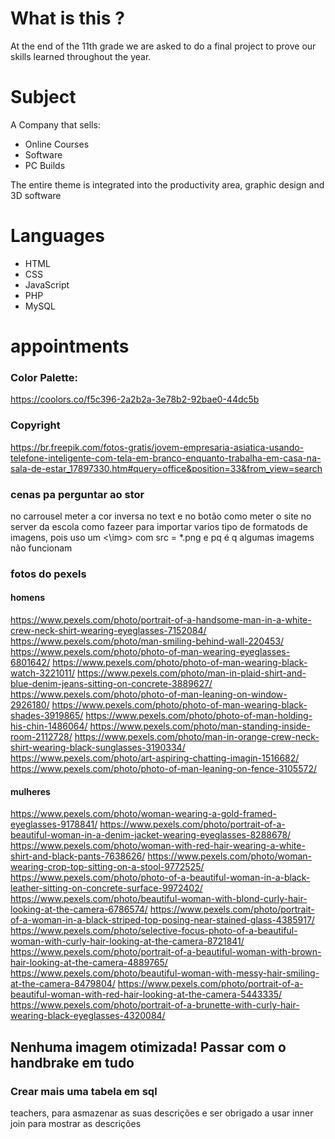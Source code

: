 # What is this ?
At the end of the 11th grade we are asked to do a final project to prove our skills learned throughout the year.

# Subject

A Company that sells:
 - Online Courses
 - Software
 - PC Builds

The entire theme is integrated into the productivity area, graphic design and 3D software

# Languages
- HTML
- CSS
- JavaScript
- PHP
- MySQL


# appointments
### Color Palette:
https://coolors.co/f5c396-2a2b2a-3e78b2-92bae0-44dc5b

### Copyright
https://br.freepik.com/fotos-gratis/jovem-empresaria-asiatica-usando-telefone-inteligente-com-tela-em-branco-enquanto-trabalha-em-casa-na-sala-de-estar_17897330.htm#query=office&position=33&from_view=search

### cenas pa perguntar ao stor
no carrousel meter a cor inversa no text e no botão
como meter o site no server da escola
como fazeer para importar varios tipo de formatods de imagens, pois uso um <\img> com src = *.png
e pq é q algumas imagems não funcionam


### fotos do pexels
#### homens
https://www.pexels.com/photo/portrait-of-a-handsome-man-in-a-white-crew-neck-shirt-wearing-eyeglasses-7152084/
https://www.pexels.com/photo/man-smiling-behind-wall-220453/
https://www.pexels.com/photo/photo-of-man-wearing-eyeglasses-6801642/
https://www.pexels.com/photo/photo-of-man-wearing-black-watch-3221011/
https://www.pexels.com/photo/man-in-plaid-shirt-and-blue-denim-jeans-sitting-on-concrete-3889627/
https://www.pexels.com/photo/photo-of-man-leaning-on-window-2926180/
https://www.pexels.com/photo/photo-of-man-wearing-black-shades-3919865/
https://www.pexels.com/photo/photo-of-man-holding-his-chin-1486064/
https://www.pexels.com/photo/man-standing-inside-room-2112728/
https://www.pexels.com/photo/man-in-orange-crew-neck-shirt-wearing-black-sunglasses-3190334/
https://www.pexels.com/photo/art-aspiring-chatting-imagin-1516682/
https://www.pexels.com/photo/photo-of-man-leaning-on-fence-3105572/

#### mulheres
https://www.pexels.com/photo/woman-wearing-a-gold-framed-eyeglasses-9178841/
https://www.pexels.com/photo/portrait-of-a-beautiful-woman-in-a-denim-jacket-wearing-eyeglasses-8288678/
https://www.pexels.com/photo/woman-with-red-hair-wearing-a-white-shirt-and-black-pants-7638626/
https://www.pexels.com/photo/woman-wearing-crop-top-sitting-on-a-stool-9772525/
https://www.pexels.com/photo/photo-of-a-beautiful-woman-in-a-black-leather-sitting-on-concrete-surface-9972402/
https://www.pexels.com/photo/beautiful-woman-with-blond-curly-hair-looking-at-the-camera-6786574/
https://www.pexels.com/photo/portrait-of-a-woman-in-a-black-striped-top-posing-near-stained-glass-4385917/
https://www.pexels.com/photo/selective-focus-photo-of-a-beautiful-woman-with-curly-hair-looking-at-the-camera-8721841/
https://www.pexels.com/photo/portrait-of-a-beautiful-woman-with-brown-hair-looking-at-the-camera-4889765/
https://www.pexels.com/photo/beautiful-woman-with-messy-hair-smiling-at-the-camera-8479804/
https://www.pexels.com/photo/portrait-of-a-beautiful-woman-with-red-hair-looking-at-the-camera-5443335/
https://www.pexels.com/photo/portrait-of-a-brunette-with-curly-hair-wearing-black-eyeglasses-4320084/

## Nenhuma imagem otimizada! Passar com o handbrake em tudo


### Crear mais uma tabela em sql
teachers, para asmazenar as suas descrições e ser obrigado a usar inner join para mostrar as descrições